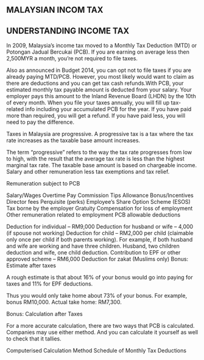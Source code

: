 ## MALAYSIAN INCOM TAX 

## UNDERSTANDING INCOME TAX 
In 2009, Malaysia’s income tax moved to a Monthly Tax Deduction (MTD) or Potongan Jadual Bercukai (PCB).
If you are earning on average less then 2,500MYR a month, you’re not required to file taxes.

Also as announced in Budget 2014, you can opt not to file taxes if you are already paying MTD/PCB. However, you most likely would want to claim as there are deductions and you can get tax cash refunds.With PCB, your estimated monthly tax payable amount is deducted from your salary. Your employer pays this amount to the Inland Revenue Board (LHDN) by the 10th of every month. When you file your taxes annually, you will fill up tax-related info including your accumulated PCB for the year. If you have paid more than required, you will get a refund. If you have paid less, you will need to pay the difference.

Taxes in Malaysia are progressive. A progressive tax is a tax where the tax rate increases as the taxable base amount increases.

The term “progressive” refers to the way the tax rate progresses from low to high, with the result that the average tax rate is less than the highest marginal tax rate. The taxable base amount is based on chargeable income. Salary and other remuneration less tax exemptions and tax relief.

Remuneration subject to PCB

Salary/Wages
Overtime Pay
Commission
Tips
Allowance
Bonus/Incentives
Director fees
Perquisite (perks)
Employee’s Share Option Scheme (ESOS)
Tax borne by the employer
Gratuity
Compensation for loss of employment
Other remuneration related to employment
PCB allowable deductions

Deduction for individual – RM9,000
Deduction for husband or wife – 4,000 (if spouse not working)
Deduction for child – RM2,000 per child (claimable only once per child if both parents working). For example, if both husband and wife are working and have three children. Husband, two children deduction and wife, one child deduction.
Contribution to EPF or other approved scheme – RM6,000
Deduction for zakat (Muslims only)
Bonus: Estimate after taxes

A rough estimate is that about 16% of your bonus would go into paying for taxes and 11% for EPF deductions.

Thus you would only take home about 73% of your bonus. For example, bonus RM10,000. Actual take home: RM7,300.

Bonus: Calculation after Taxes

For a more accurate calculation, there are two ways that PCB is calculated. Companies may use either method. And you can calculate it yourself as well to check that it tallies.

Computerised Calculation Method
Schedule of Monthly Tax Deductions